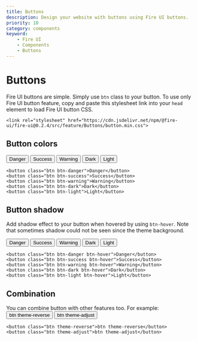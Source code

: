 ```yaml
---
title: Buttons
description: Design your website with buttons using Fire UI buttons.
priority: 10
category: components
keyword: 
    - Fire UI
    - Components
    - Buttons
---
```

# Buttons
Fire UI buttons are simple. Simply use `btn` class to your button. To use only Fire UI button feature, copy and paste this stylesheet link into your `head` element to load Fire UI button CSS.
```
<link rel="stylesheet" href="https://cdn.jsdelivr.net/npm/@fire-ui/fire-ui@0.2.4/src/feature/Buttons/button.min.css">
```
<div class="division">

## Button colors
<button class="btn btn-danger">Danger</button>
<button class="btn btn-success">Success</button>
<button class="btn btn-warning">Warning</button>
<button class="btn btn-dark">Dark</button>
<button class="btn btn-light">Light</button>

```
<button class="btn btn-danger">Danger</button>
<button class="btn btn-success">Success</button>
<button class="btn btn-warning">Warning</button>
<button class="btn btn-dark">Dark</button>
<button class="btn btn-light">Light</button>
```

</div>
<div class="division">

## Button shadow
Add shadow effect to your button when hovered by using `btn-hover`. Note that sometimes shadow could not be seen since the theme background.

<button class="btn btn-danger btn-hover">Danger</button>
<button class="btn btn-success btn-hover">Success</button>
<button class="btn btn-warning btn-hover">Warning</button>
<button class="btn btn-dark btn-hover">Dark</button>
<button class="btn btn-light btn-hover">Light</button>

```
<button class="btn btn-danger btn-hover">Danger</button>
<button class="btn btn-success btn-hover">Success</button>
<button class="btn btn-warning btn-hover">Warning</button>
<button class="btn btn-dark btn-hover">Dark</button>
<button class="btn btn-light btn-hover">Light</button>
```

</div>
<div class="division">

## Combination

You can combine button with other features too. For example:
<button class="btn theme-reverse">btn theme-reverse</button>
<button class="btn theme-adjust">btn theme-adjust</button>

```
<button class="btn theme-reverse">btn theme-reverse</button>
<button class="btn theme-adjust">btn theme-adjust</button>
```
</div>